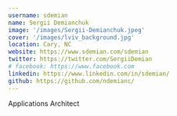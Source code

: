 ```yaml
---
username: sdemian
name: Sergii Demianchuk
image: '/images/Sergii-Demianchuk.jpeg'
cover: '/images/lviv_background.jpg'
location: Cary, NC
website: https://www.sdemian.com/sdemian
twitter: https://twitter.com/SergiiDemian
# facebook: https://www.facebook.com
linkedin: https://www.linkedin.com/in/sdemian/
github: https://github.com/ndemianc/
---
```

Applications Architect